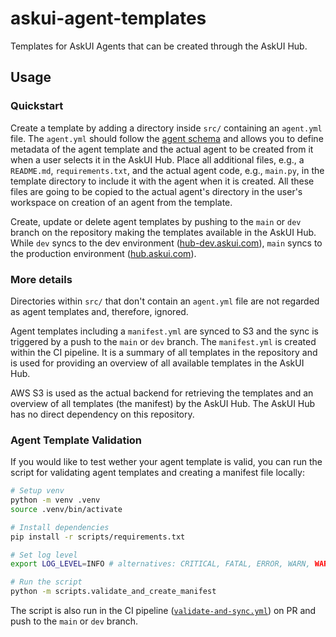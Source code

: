 # askui-agent-templates

Templates for AskUI Agents that can be created through the AskUI Hub.

## Usage

### Quickstart

Create a template by adding a directory inside `src/` containing an `agent.yml` file. The `agent.yml` should follow the [agent schema](./agent-schema.yml) and allows you to define metadata of the agent template and the actual agent to be created from it when a user selects it in the AskUI Hub. Place all additional files, e.g., a `README.md`, `requirements.txt`, and the actual agent code, e.g., `main.py`, in the template directory to include it with the agent when it is created. All these files are going to be copied to the actual agent's directory in the user's workspace on creation of an agent from the template.

Create, update or delete agent templates by pushing to the `main` or `dev` branch on the repository making the templates available in the AskUI Hub. While `dev` syncs to the dev environment ([hub-dev.askui.com](https://hub-dev.askui.com)), `main` syncs to the production environment ([hub.askui.com](https://hub.askui.com)).


### More details

Directories within `src/` that don't contain an `agent.yml` file are not regarded as agent templates and, therefore, ignored.

Agent templates including a `manifest.yml` are synced to S3 and the sync is triggered by a push to the `main` or `dev` branch. The `manifest.yml` is created within the CI pipeline. It is a summary of all templates in the repository and is used for providing an overview of all available templates in the AskUI Hub. 

AWS S3 is used as the actual backend for retrieving the templates and an overview of all templates (the manifest) by the AskUI Hub. The AskUI Hub has no direct dependency on this repository.


### Agent Template Validation

If you would like to test wether your agent template is valid, you can run the script for validating agent templates and creating a manifest file locally:

```bash
# Setup venv
python -m venv .venv
source .venv/bin/activate

# Install dependencies
pip install -r scripts/requirements.txt

# Set log level
export LOG_LEVEL=INFO # alternatives: CRITICAL, FATAL, ERROR, WARN, WARNING, INFO, DEBUG, NOTSET

# Run the script
python -m scripts.validate_and_create_manifest
```

The script is also run in the CI pipeline ([`validate-and-sync.yml`](./.github/workflows/validate-and-sync.yml)) on PR and push to the `main` or `dev` branch.
